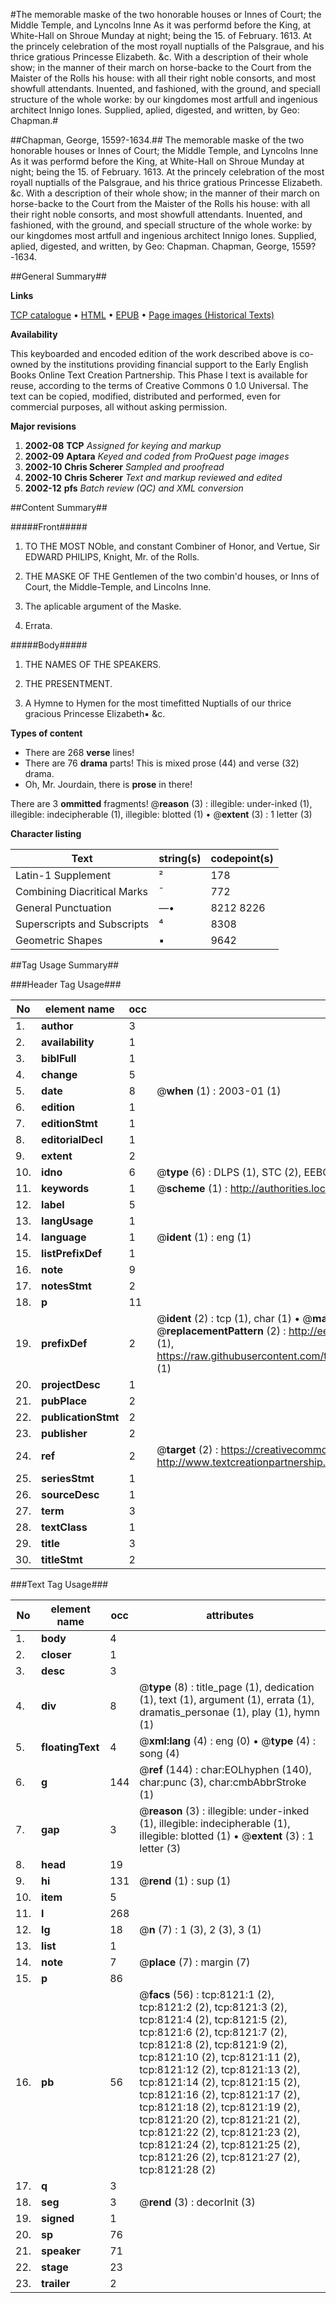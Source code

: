 #The memorable maske of the two honorable houses or Innes of Court; the Middle Temple, and Lyncolns Inne As it was performd before the King, at White-Hall on Shroue Munday at night; being the 15. of February. 1613. At the princely celebration of the most royall nuptialls of the Palsgraue, and his thrice gratious Princesse Elizabeth. &c. With a description of their whole show; in the manner of their march on horse-backe to the Court from the Maister of the Rolls his house: with all their right noble consorts, and most showfull attendants. Inuented, and fashioned, with the ground, and speciall structure of the whole worke: by our kingdomes most artfull and ingenious architect Innigo Iones. Supplied, aplied, digested, and written, by Geo: Chapman.#

##Chapman, George, 1559?-1634.##
The memorable maske of the two honorable houses or Innes of Court; the Middle Temple, and Lyncolns Inne As it was performd before the King, at White-Hall on Shroue Munday at night; being the 15. of February. 1613. At the princely celebration of the most royall nuptialls of the Palsgraue, and his thrice gratious Princesse Elizabeth. &c. With a description of their whole show; in the manner of their march on horse-backe to the Court from the Maister of the Rolls his house: with all their right noble consorts, and most showfull attendants. Inuented, and fashioned, with the ground, and speciall structure of the whole worke: by our kingdomes most artfull and ingenious architect Innigo Iones. Supplied, aplied, digested, and written, by Geo: Chapman.
Chapman, George, 1559?-1634.

##General Summary##

**Links**

[TCP catalogue](http://www.ota.ox.ac.uk/tcp/)  • 
[HTML](http://tei.it.ox.ac.uk/tcp/Texts-HTML/free/A18/A18416.html)  • 
[EPUB](http://tei.it.ox.ac.uk/tcp/Texts-EPUB/free/A18/A18416.epub) • 
[Page images (Historical Texts)](https://data.historicaltexts.jisc.ac.uk/view?pubId=eebo-99843391e&pageId=eebo-99843391e-8121-1)

**Availability**

This keyboarded and encoded edition of the
	       work described above is co-owned by the institutions
	       providing financial support to the Early English Books
	       Online Text Creation Partnership. This Phase I text is
	       available for reuse, according to the terms of Creative
	       Commons 0 1.0 Universal. The text can be copied,
	       modified, distributed and performed, even for
	       commercial purposes, all without asking permission.

**Major revisions**

1. __2002-08__ __TCP__ *Assigned for keying and markup*
1. __2002-09__ __Aptara__ *Keyed and coded from ProQuest page images*
1. __2002-10__ __Chris Scherer__ *Sampled and proofread*
1. __2002-10__ __Chris Scherer__ *Text and markup reviewed and edited*
1. __2002-12__ __pfs__ *Batch review (QC) and XML conversion*

##Content Summary##

#####Front#####

1. TO THE MOST NOble,
and constant Combiner of Honor,
and Vertue, Sir EDWARD PHILIPS,
Knight, Mr. of the Rolls.

1. THE MASKE OF THE
Gentlemen of the two combin'd houses,
or Inns of Court, the Middle-Temple,
and Lincolns Inne.

1. The aplicable argument of
the Maske.

1. Errata.

#####Body#####

1. THE NAMES OF THE
SPEAKERS.

1. THE PRESENTMENT.

1. A Hymne to Hymen for the most timefitted
Nuptialls of our
thrice gracious Princesse
Elizabeth▪ &c.

**Types of content**

  * There are 268 **verse** lines!
  * There are 76 **drama** parts! This is mixed prose (44) and verse (32) drama.
  * Oh, Mr. Jourdain, there is **prose** in there!

There are 3 **ommitted** fragments! 
 @__reason__ (3) : illegible: under-inked (1), illegible: indecipherable (1), illegible: blotted (1)  •  @__extent__ (3) : 1 letter (3)

**Character listing**


|Text|string(s)|codepoint(s)|
|---|---|---|
|Latin-1 Supplement|²|178|
|Combining             Diacritical Marks|̄|772|
|General Punctuation|—•|8212 8226|
|Superscripts             and Subscripts|⁴|8308|
|Geometric Shapes|▪|9642|

##Tag Usage Summary##

###Header Tag Usage###

|No|element name|occ|attributes|
|---|---|---|---|
|1.|__author__|3||
|2.|__availability__|1||
|3.|__biblFull__|1||
|4.|__change__|5||
|5.|__date__|8| @__when__ (1) : 2003-01 (1)|
|6.|__edition__|1||
|7.|__editionStmt__|1||
|8.|__editorialDecl__|1||
|9.|__extent__|2||
|10.|__idno__|6| @__type__ (6) : DLPS (1), STC (2), EEBO-CITATION (1), PROQUEST (1), VID (1)|
|11.|__keywords__|1| @__scheme__ (1) : http://authorities.loc.gov/ (1)|
|12.|__label__|5||
|13.|__langUsage__|1||
|14.|__language__|1| @__ident__ (1) : eng (1)|
|15.|__listPrefixDef__|1||
|16.|__note__|9||
|17.|__notesStmt__|2||
|18.|__p__|11||
|19.|__prefixDef__|2| @__ident__ (2) : tcp (1), char (1)  •  @__matchPattern__ (2) : ([0-9\-]+):([0-9IVX]+) (1), (.+) (1)  •  @__replacementPattern__ (2) : http://eebo.chadwyck.com/downloadtiff?vid=$1&page=$2 (1), https://raw.githubusercontent.com/textcreationpartnership/Texts/master/tcpchars.xml#$1 (1)|
|20.|__projectDesc__|1||
|21.|__pubPlace__|2||
|22.|__publicationStmt__|2||
|23.|__publisher__|2||
|24.|__ref__|2| @__target__ (2) : https://creativecommons.org/publicdomain/zero/1.0/ (1), http://www.textcreationpartnership.org/docs/. (1)|
|25.|__seriesStmt__|1||
|26.|__sourceDesc__|1||
|27.|__term__|3||
|28.|__textClass__|1||
|29.|__title__|3||
|30.|__titleStmt__|2||


###Text Tag Usage###

|No|element name|occ|attributes|
|---|---|---|---|
|1.|__body__|4||
|2.|__closer__|1||
|3.|__desc__|3||
|4.|__div__|8| @__type__ (8) : title_page (1), dedication (1), text (1), argument (1), errata (1), dramatis_personae (1), play (1), hymn (1)|
|5.|__floatingText__|4| @__xml:lang__ (4) : eng (0)  •  @__type__ (4) : song (4)|
|6.|__g__|144| @__ref__ (144) : char:EOLhyphen (140), char:punc (3), char:cmbAbbrStroke (1)|
|7.|__gap__|3| @__reason__ (3) : illegible: under-inked (1), illegible: indecipherable (1), illegible: blotted (1)  •  @__extent__ (3) : 1 letter (3)|
|8.|__head__|19||
|9.|__hi__|131| @__rend__ (1) : sup (1)|
|10.|__item__|5||
|11.|__l__|268||
|12.|__lg__|18| @__n__ (7) : 1 (3), 2 (3), 3 (1)|
|13.|__list__|1||
|14.|__note__|7| @__place__ (7) : margin (7)|
|15.|__p__|86||
|16.|__pb__|56| @__facs__ (56) : tcp:8121:1 (2), tcp:8121:2 (2), tcp:8121:3 (2), tcp:8121:4 (2), tcp:8121:5 (2), tcp:8121:6 (2), tcp:8121:7 (2), tcp:8121:8 (2), tcp:8121:9 (2), tcp:8121:10 (2), tcp:8121:11 (2), tcp:8121:12 (2), tcp:8121:13 (2), tcp:8121:14 (2), tcp:8121:15 (2), tcp:8121:16 (2), tcp:8121:17 (2), tcp:8121:18 (2), tcp:8121:19 (2), tcp:8121:20 (2), tcp:8121:21 (2), tcp:8121:22 (2), tcp:8121:23 (2), tcp:8121:24 (2), tcp:8121:25 (2), tcp:8121:26 (2), tcp:8121:27 (2), tcp:8121:28 (2)|
|17.|__q__|3||
|18.|__seg__|3| @__rend__ (3) : decorInit (3)|
|19.|__signed__|1||
|20.|__sp__|76||
|21.|__speaker__|71||
|22.|__stage__|23||
|23.|__trailer__|2||
